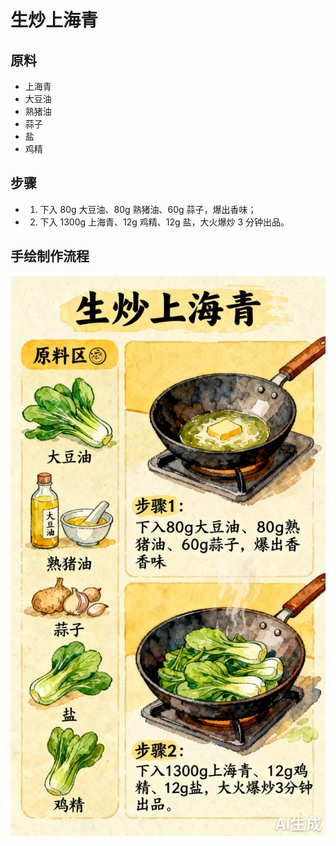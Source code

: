 # 生炒上海青

## 原料
- 上海青
- 大豆油
- 熟猪油
- 蒜子
- 盐
- 鸡精

## 步骤
- 1. 下入 80g 大豆油、80g 熟猪油、60g 蒜子，爆出香味；
- 2. 下入 1300g 上海青、12g 鸡精、12g 盐，大火爆炒 3 分钟出品。

## 手绘制作流程

![手绘制作流程](../images/炒菜/生炒上海青.jpg)
